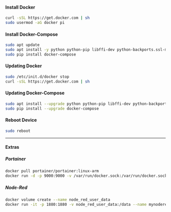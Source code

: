 #### Install Docker
```sh
curl -sSL https://get.docker.com | sh
sudo usermod -aG docker pi
```

#### Install Docker-Compose
```sh
sudo apt update
sudo apt install -y python python-pip libffi-dev python-backports.ssl-match-hostname
sudo pip install docker-compose
```

#### Updating Docker
```sh
sudo /etc/init.d/docker stop
curl -sSL https://get.docker.com | sh
```

#### Updating Docker-Compose
```sh
sudo apt install --upgrade python python-pip libffi-dev python-backports.ssl-match-hostname
sudo pip install --upgrade docker-compose
```

#### Reboot Device
```sh
sudo reboot
```

---

#### Extras

##### Portainer
```sh
docker pull portainer/portainer:linux-arm
docker run -d -p 9000:9000 -v /var/run/docker.sock:/var/run/docker.sock -v portainer_data:/data portainer/portainer:linux-arm
```

##### Node-Red
```sh
docker volume create --name node_red_user_data
docker run -it -p 1880:1880 -v node_red_user_data:/data --name mynodered nodered/node-red
```

